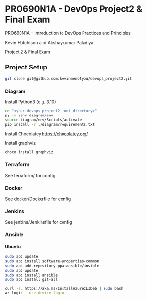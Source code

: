# PRO690N1A - DevOps Project2 & Final Exam
PRO690N1A – Introduction to DevOps Practices and Principles

Kevin Hutchison and Akshaykumar Paladiya

Project 2 & Final Exam

## Project Setup
```bash
git clone git@github.com:kevinmenotyou/devops_project2.git
```

### Diagram
Install Python3 (e.g. 3.10)

```bash
cd "<your devops_project2 root directory>"
py -m venv diagram/env
source diagram/env/Scripts/activate
pip install -r ./diagram/requirements.txt
```

Install Chocolatey https://chocolatey.org/

Install graphviz
```bash
choco install graphviz
```

### Terraform
See terraform/ for config

### Docker
See docker/Dockerfile for config

### Jenkins
See jenkins/Jenkinsfile for config

### Ansible

#### Ubuntu
```bash
sudo apt update
sudo apt install software-properties-common
sudo apt-add-repository ppa:ansible/ansible
sudo apt update
sudo apt install ansible
sudo apt install git-all

curl -sL https://aka.ms/InstallAzureCLIDeb | sudo bash
az login --use-device-login
```
